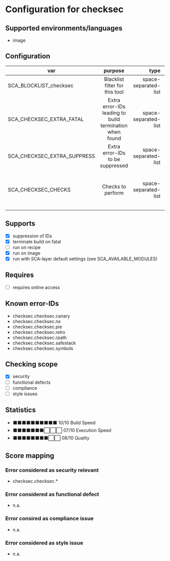 # Configuration for checksec

## Supported environments/languages

* image

## Configuration

| var | purpose | type | default |
| ------------- |:-------------:| -----:| -----:
| SCA_BLOCKLIST_checksec | Blacklist filter for this tool | space-separated-list | ""
| SCA_CHECKSEC_EXTRA_FATAL | Extra error-IDs leading to build termination when found | space-separated-list | "":
| SCA_CHECKSEC_EXTRA_SUPPRESS | Extra error-IDs to be suppressed | space-separated-list | ""
| SCA_CHECKSEC_CHECKS | Checks to perform | space-separated-list | "canary nx pie relro rpath safestack symbols"

## Supports

* [x] suppression of IDs
* [x] terminate build on fatal
* [ ] run on recipe
* [x] run on image
* [x] run with SCA-layer default settings (see SCA_AVAILABLE_MODULES)

## Requires

* [ ] requires online access

## Known error-IDs

* checksec.checksec.canary
* checksec.checksec.nx
* checksec.checksec.pie
* checksec.checksec.relro
* checksec.checksec.rpath
* checksec.checksec.safestack
* checksec.checksec.symbols

## Checking scope

* [x] security
* [ ] functional defects
* [ ] compliance
* [ ] style issues

## Statistics

* ⬛⬛⬛⬛⬛⬛⬛⬛⬛⬛ 10/10 Build Speed
* ⬛⬛⬛⬛⬛⬛⬛⬜⬜⬜ 07/10 Execution Speed
* ⬛⬛⬛⬛⬛⬛⬛⬛⬜⬜ 08/10 Quality

## Score mapping

### Error considered as security relevant

* checksec.checksec.*

### Error considered as functional defect

* n.a.

### Error consired as compliance issue

* n.a.

### Error considered as style issue

* n.a.
